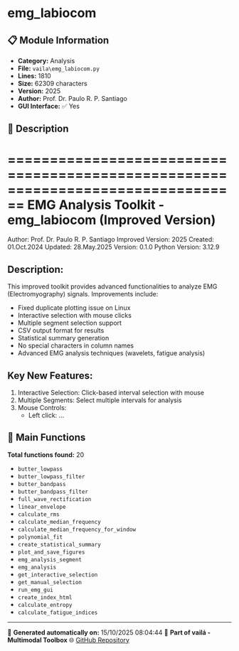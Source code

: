 # emg_labiocom

## 📋 Module Information

- **Category:** Analysis
- **File:** `vaila\emg_labiocom.py`
- **Lines:** 1810
- **Size:** 62309 characters
- **Version:** 2025
- **Author:** Prof. Dr. Paulo R. P. Santiago
- **GUI Interface:** ✅ Yes

## 📖 Description


================================================================================
EMG Analysis Toolkit - emg_labiocom (Improved Version)
================================================================================
Author: Prof. Dr. Paulo R. P. Santiago
Improved Version: 2025
Created: 01.Oct.2024
Updated: 28.May.2025
Version: 0.1.0
Python Version: 3.12.9

Description:
------------
This improved toolkit provides advanced functionalities to analyze EMG (Electromyography) signals.
Improvements include:
- Fixed duplicate plotting issue on Linux
- Interactive selection with mouse clicks
- Multiple segment selection support
- CSV output format for results
- Statistical summary generation
- No special characters in column names
- Advanced EMG analysis techniques (wavelets, fatigue analysis)

Key New Features:
-----------------
1. Interactive Selection: Click-based interval selection with mouse
2. Multiple Segments: Select multiple intervals for analysis
3. Mouse Controls:
   - Left click: ...

## 🔧 Main Functions

**Total functions found:** 20

- `butter_lowpass`
- `butter_lowpass_filter`
- `butter_bandpass`
- `butter_bandpass_filter`
- `full_wave_rectification`
- `linear_envelope`
- `calculate_rms`
- `calculate_median_frequency`
- `calculate_median_frequency_for_window`
- `polynomial_fit`
- `create_statistical_summary`
- `plot_and_save_figures`
- `emg_analysis_segment`
- `emg_analysis`
- `get_interactive_selection`
- `get_manual_selection`
- `run_emg_gui`
- `create_index_html`
- `calculate_entropy`
- `calculate_fatigue_indices`




---

📅 **Generated automatically on:** 15/10/2025 08:04:44
🔗 **Part of vailá - Multimodal Toolbox**
🌐 [GitHub Repository](https://github.com/vaila-multimodaltoolbox/vaila)

